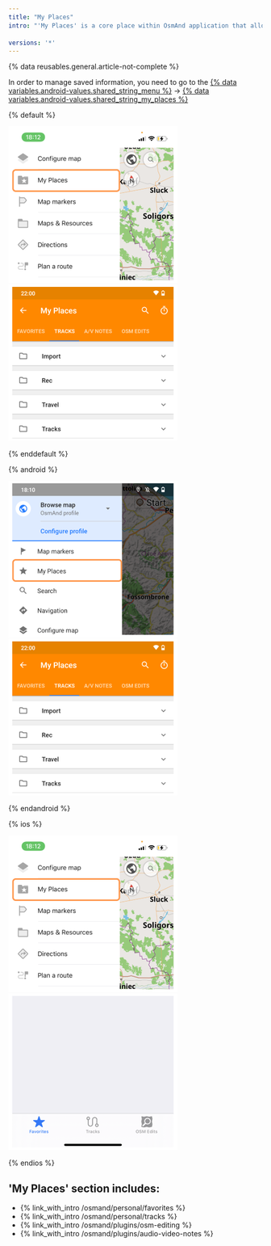 ```yaml
---
title: "My Places"
intro: "'My Places' is a core place within OsmAnd application that allows you to manage all your personally owned information i.e. [Favorite points](/osmand/personal/favorites), [Tracks](/osmand/personal/tracks) (imported, recorded and created GPX files), [OpenStreetMap Edits](/osmand/plugins/osm-editing), [Audio / Video Notes (Android)](/osmand/plugins/audio-video-notes)."

versions: '*'
---
```


{% data reusables.general.article-not-complete %}

In order to manage saved information, you need to go to the [{% data variables.android-values.shared_string_menu %}](/osmand/start-with/main-menu) → [{% data variables.android-values.shared_string_my_places %}](/osmand/personal/myplaces)

{% default %}

![My Places ios](/assets/images/personal/my_places_ios.png) ![My places menu Android](/assets/images/personal/my_places_menu_android.png)

{% enddefault %}

{% android %}

![My Places android](/assets/images/personal/my_places_android.png) ![My places menu Android](/assets/images/personal/my_places_menu_android.png)

{% endandroid %}

{% ios %}

![My Places ios](/assets/images/personal/my_places_ios.png)  ![My places menu iOS](/assets/images/personal/my_places_menu_ios.png)

{% endios %}


 ## 'My Places' section includes:
- {% link_with_intro /osmand/personal/favorites %}
- {% link_with_intro /osmand/personal/tracks %}
- {% link_with_intro /osmand/plugins/osm-editing %}
- {% link_with_intro /osmand/plugins/audio-video-notes %}
